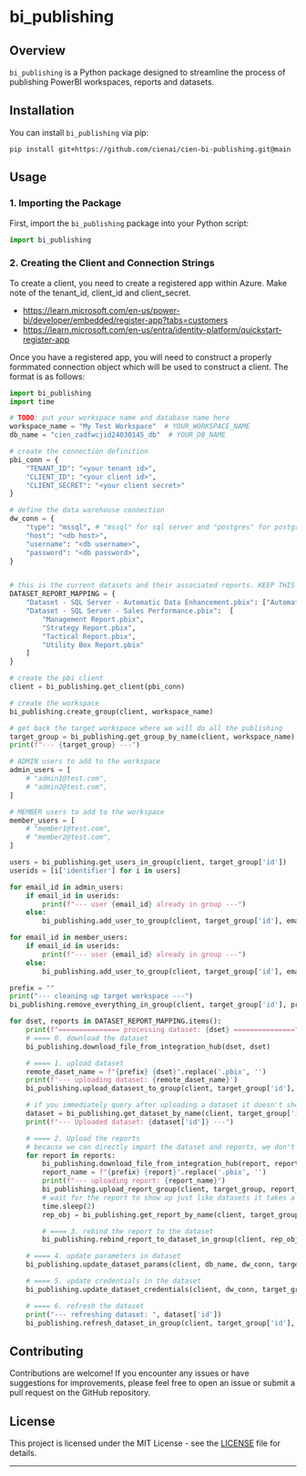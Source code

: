 # bi_publishing

## Overview

`bi_publishing` is a Python package designed to streamline the process of publishing PowerBI workspaces, reports and datasets.

## Installation

You can install `bi_publishing` via pip:

```
pip install git+https://github.com/cienai/cien-bi-publishing.git@main
```

## Usage

### 1. Importing the Package

First, import the `bi_publishing` package into your Python script:

```python
import bi_publishing
```

### 2. Creating the Client and Connection Strings

To create a client, you need to create a registered app within Azure.  Make note of the tenant_id, client_id and client_secret.

- https://learn.microsoft.com/en-us/power-bi/developer/embedded/register-app?tabs=customers
- https://learn.microsoft.com/en-us/entra/identity-platform/quickstart-register-app


Once you have a registered app, you will need to construct a properly formmated connection object which will be used to construct a client. The format is as follows:
```python
import bi_publishing
import time

# TODO: put your workspace name and database name here
workspace_name = "My Test Workspace"  # YOUR_WORKSPACE_NAME
db_name = "cien_zadfwcjid24030145_db"  # YOUR_DB_NAME

# create the connection definition
pbi_conn = {
    "TENANT_ID": "<your tenant id>",
    "CLIENT_ID": "<your client id>",
    "CLIENT_SECRET": "<your client secret>"
}

# define the data warehouse connection
dw_conn = {
    "type": "mssql", # "mssql" for sql server and "postgres" for postgres db
    "host": "<db host>",
    "username": "<db username>",
    "password": "<db password>",  
}


# this is the current datasets and their associated reports. KEEP THIS PART UP-TO-DATE or change as necessary
DATASET_REPORT_MAPPING = {
    "Dataset - SQL Server - Automatic Data Enhancement.pbix": ["Automatic Data Enhancement Report.pbix"],
    "Dataset - SQL Server - Sales Performance.pbix":  [
        "Management Report.pbix",
        "Strategy Report.pbix",
        "Tactical Report.pbix",
        "Utility Box Report.pbix"
    ]
}

# create the pbi client
client = bi_publishing.get_client(pbi_conn)

# create the workspace
bi_publishing.create_group(client, workspace_name)

# get back the target workspace where we will do all the publishing
target_group = bi_publishing.get_group_by_name(client, workspace_name)
print(f"--- {target_group} ---")

# ADMIN users to add to the workspace
admin_users = [
    # "admin1@test.com",
    # "admin2@test.com",
]

# MEMBER users to add to the workspace
member_users = [
    # "member1@test.com",
    # "member2@test.com",
]

users = bi_publishing.get_users_in_group(client, target_group['id'])
userids = [i['identifier'] for i in users]

for email_id in admin_users:
    if email_id in userids:
        print(f"--- user {email_id} already in group ---")
    else:
        bi_publishing.add_user_to_group(client, target_group['id'], email_id, "Admin")

for email_id in member_users:
    if email_id in userids:
        print(f"--- user {email_id} already in group ---")
    else:
        bi_publishing.add_user_to_group(client, target_group['id'], email_id, "Member")

prefix = ""
print("--- cleaning up target workspace ---")
bi_publishing.remove_everything_in_group(client, target_group['id'], prefix)

for dset, reports in DATASET_REPORT_MAPPING.items():
    print(f"=============== processing dataset: {dset} ===============")
    # ==== 0. download the dataset
    bi_publishing.download_file_from_integration_hub(dset, dset)

    # ==== 1. upload dataset
    remote_daset_name = f"{prefix} {dset}".replace('.pbix', '')
    print(f'--- uploading dataset: {remote_daset_name}')
    bi_publishing.upload_datasest_to_group(client, target_group['id'], remote_daset_name, dset)

    # if you immediately query after uploading a dataset it doesn't show up, so sleep for few second interval with retries
    dataset = bi_publishing.get_dataset_by_name(client, target_group['id'], dataset_name=remote_daset_name, retries=5, interval=10)
    print(f"--- Uploaded dataset: {dataset['id']} ---")

    # ==== 2. Upload the reports
    # because we can directly import the dataset and reports, we don't need to clone the reports separately
    for report in reports:
        bi_publishing.download_file_from_integration_hub(report, report)
        report_name = f"{prefix} {report}".replace('.pbix', '')
        print(f"--- uploading report: {report_name}")
        bi_publishing.upload_report_group(client, target_group, report_name, report)
        # wait for the report to show up just like datasets it takes a few seconds
        time.sleep(2)
        rep_obj = bi_publishing.get_report_by_name(client, target_group['id'], report_name, retries=5, interval=10)

        # ==== 3. rebind the report to the dataset
        bi_publishing.rebind_report_to_dataset_in_group(client, rep_obj['id'], target_group['id'], dataset['id'])

    # ==== 4. update parameters in dataset
    bi_publishing.update_dataset_params(client, db_name, dw_conn, target_group['id'], dataset['id'])

    # ==== 5. update credentials in the dataset
    bi_publishing.update_dataset_credentials(client, dw_conn, target_group['id'], dataset['id'])

    # ==== 6. refresh the dataset
    print("--- refreshing dataset: ", dataset['id'])
    bi_publishing.refresh_dataset_in_group(client, target_group['id'], dataset['id'])
```


## Contributing

Contributions are welcome! If you encounter any issues or have suggestions for improvements, please feel free to open an issue or submit a pull request on the GitHub repository.

## License

This project is licensed under the MIT License - see the [LICENSE](LICENSE) file for details.

---

